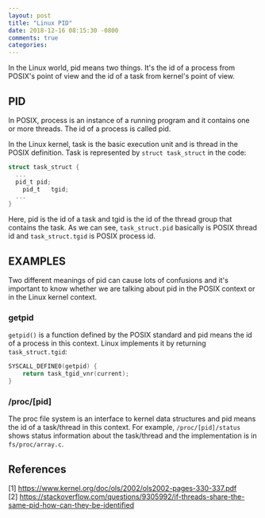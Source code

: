 ```yaml
---
layout: post
title: "Linux PID"
date: 2018-12-16 08:15:30 -0800
comments: true
categories:
---
```


In the Linux world, pid means two things. It's the id of a process from POSIX's point of view and the id of a task from kernel's point of view.

<!-- more -->

## PID

In POSIX, process is an instance of a running program and it contains one or more threads. The id of a process is called pid.

In the Linux kernel, task is the basic execution unit and is thread in the POSIX definition. Task is represented by `struct task_struct` in the code:

```c
struct task_struct {
  ...
  pid_t	pid;
	pid_t	tgid;
  ...
}
```

Here, pid is the id of a task and tgid is the id of the thread group that contains the task. As we can see, `task_struct.pid` basically is POSIX thread id and `task_struct.tgid` is POSIX process id.

## EXAMPLES
Two different meanings of pid can cause lots of confusions and it's important to know whether we are talking about pid in the POSIX context or in the Linux kernel context.

### getpid
`getpid()` is a function defined by the POSIX standard and pid means the id of a process in this context. Linux implements it by returning `task_struct.tgid`:

```c
SYSCALL_DEFINE0(getpid) {
	return task_tgid_vnr(current);
}
```

### /proc/[pid]
The proc file system is an interface to kernel data structures and pid means the id of a task/thread in this context. For example, `/proc/[pid]/status` shows status information about the task/thread and the implementation is in `fs/proc/array.c`.

## References
[1] https://www.kernel.org/doc/ols/2002/ols2002-pages-330-337.pdf <br/>
[2] https://stackoverflow.com/questions/9305992/if-threads-share-the-same-pid-how-can-they-be-identified
